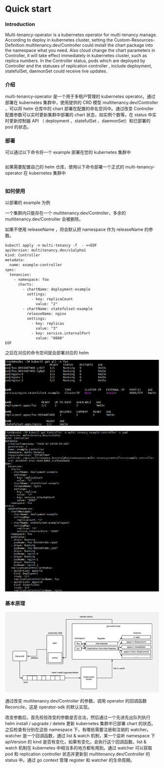 # Quick start 

### Introduction

Multi-tenancy-operator is a kubernetes operator for multi-tenancy manage. According to deploy in kubernetes cluster, setting the Custom-Resources-Definition multitenancy.dev/Controller could install the chart package into the namespace what you need. Also cloud change the chart parameters in Controller, it will take effect immediately in kubernetes cluster, such as replica numbers. In the Controller status, pods which are deployed by Controller and the statuses of replication controller , include deployment,  statefulSet, daemonSet could receive live updates.

### 介绍

multi-tenancy-operator 是一个用于多租户管理的 kubernetes operator。通过部署在 kubernetes 集群中，使用提供的 CRD 模型  multitenancy.dev/Controller ，可以将 helm 仓库中的 chart 部署在配置的命名空间中。通过改变 Controller 配置参数可以实时更新集群中部署的 chart 状态，如实例个数等。在 status 中实时更新控制器 API （ deployment 、statefulSet 、daemonSet）和已部署的 pod 的状态。

### 部署

可以通过以下命令将一个 example 部署在您的 kubernetes 集群中

```shell

```

如果需要配置自己的 helm 仓库，使用以下命令部署一个正式的 multi-tenancy-operator 在 kubernetes 集群中

``` shell

```

### 如何使用

以部署的 example 为例

一个集群内只能存在一个 multitenancy.dev/Controller，多余的 multitenancy.dev/Controller 会被删除。

如果不使用 releaseName ，将会默认把 namespace 作为 releaseName 的参数。

``` shell
kubectl apply -n multi-tenancy -f  - <<EOF
apiVersion: multitenancy.dev/v1alpha1
kind: Controller
metadata:
  name: example-controller
spec:
  tenancies:
    - namespace: foo
      charts:
        - chartName: deployment-example
          settings:
            - key: replicaCount
              value: "2"
        - chartName: statefulset-example
          releaseName: nginx
          settings:
            - key: replicas
              value: "3"
            - key: service.internalPort
              value: "8080"
EOF
```

之后在对应的命令空间就会部署对应的 helm

![](doc/kubectl-get-all-in-foo.png)

![](doc/kubectl-get-controller.png)



### 基本原理

![](doc/principle.png)

通过改变 multitenancy.dev/Controller 的参数，调用 operator 的回调函数 Reconcile，这是 operator-sdk 的默认实现。

改变参数后，首先校验改变的参数是否合法，然后通过一个先进先出队列执行 helm install / upgrade / delete 更新 kubernetes 集群中已部署 chart 的状态。之后检查有分别在这些 namespace 下，有哪些需要注册和注销的 watcher。watcher 是一个回调函数，通过 list & watch 机制，某一个监听 namespace 下 apiVersion 的 kind 是否有变化，如果有变化，会执行这个回调函数。list & watch 机制在 kubernetes 中相当多的地方都有用到。通过 watcher 可以获取 pod 和  replication controller 状态并更新到 multitenancy.dev/Controller 的 status 中。通过 go context 管理 register 和 watcher 的生命周期。